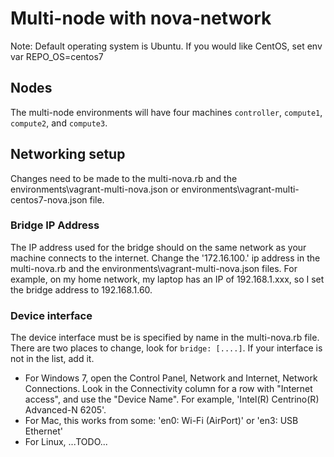 # Multi-node with nova-network

Note: Default operating system is Ubuntu. If you would like CentOS, set env var REPO_OS=centos7

## Nodes

The multi-node environments will have four machines `controller`, `compute1`, `compute2`, and `compute3`.

## Networking setup

Changes need to be made to the multi-nova.rb and the environments\vagrant-multi-nova.json or environments\vagrant-multi-centos7-nova.json file.

### Bridge IP Address

The IP address used for the bridge should on the same network as your machine connects to the internet. Change the '172.16.100.' ip address in the multi-nova.rb and the environments\vagrant-multi-nova.json files.
For example, on my home network, my laptop has an IP of 192.168.1.xxx, so I set the bridge address to 192.168.1.60.

### Device interface

The device interface must be is specified by name in the multi-nova.rb file.
There are two places to change, look for `bridge: [....]`.  If your interface is not in the list, add it.

+ For Windows 7, open the Control Panel, Network and Internet, Network Connections.  Look in the Connectivity column for a row with "Internet access", and use the "Device Name". For example, 'Intel(R) Centrino(R) Advanced-N 6205'.
+ For Mac, this works from some: 'en0: Wi-Fi (AirPort)' or 'en3: USB Ethernet'
+ For Linux, ...TODO...
